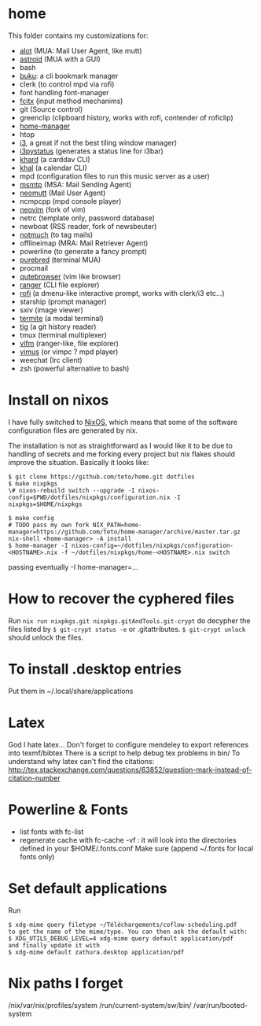 home
====

This folder contains my customizations for:
* [alot](https://github.com/pazz/alot) (MUA: Mail User Agent, like mutt)
* [astroid](https://github.com/astroidmail/astroid) (MUA with a GUI)
* bash
* [buku](https://github.com/jarun/Buku): a cli bookmark manager
* clerk (to control mpd via rofi)
* font handling font-manager
* [fcitx]() (input method mechanims)
* git (Source control)
* greenclip (clipboard history, works with rofi, contender of roficlip)
* [home-manager](https://github.com/rycee/home-manager/)
* htop
* [i3](www.i3wm.org), a great if not the best tiling window manager)
* [i3pystatus](https://github.com/) (generates a status line for i3bar)
* [khard](https://github.com/pimutils/khard) (a carddav CLI)
* [khal](https://github.com/pimutils/khal) (a calendar CLI)
* mpd (configuration files to run this music server as a user)
* [msmtp](https://marlam.de/msmtp/news) (MSA: Mail Sending Agent)
* [neomutt](https://neomutt.org) (Mail User Agent)
* ncmpcpp (mpd console player)
* [neovim](https://github.com/neovim/neovim) (fork of vim)
* netrc (template only, password database)
* newboat (RSS reader, fork of newsbeuter)
* [notmuch](www.notmuch.org) (to tag mails)
* offlineimap (MRA: Mail Retriever Agent)
* powerline (to generate a fancy prompt)
* [purebred](https://github.com/purebred-mua/purebred) (terminal MUA)
* procmail
* [qutebrowser](www.qutebrowser.org) (vim like browser)
* [ranger](https://github.com/ranger/ranger) (CLI file explorer)
* [rofi](https://github.com/DaveDavenport/rofi) (a dmenu-like interactive prompt, works with clerk/i3 etc...)
* starship (prompt manager)
* sxiv (image viewer)
* [termite](https://github.com/thestinger/termite) (a modal terminal)
* [tig](https://github.com/jonas/tig) (a git history reader)
* tmux (terminal multiplexer)
* [vifm](https://vifm.info/) (ranger-like, file explorer)
* [vimus](https://github.com/vimus/vimus) (or vimpc ? mpd player)
* weechat (Irc client)
* zsh (powerful alternative to bash)

# Install on nixos
I have fully switched to [NixOS](www.nixos.org), which means that some of the
software configuration files are generated by nix.

The installation is not as straightforward as I would like it to be due to
handling of secrets and me forking every project but nix flakes should improve
the situation.
Basically it looks like:
```
$ git clone https://github.com/teto/home.git dotfiles
$ make nixpkgs
\# nixos-rebuild switch --upgrade -I nixos-config=$PWD/dotfiles/nixpkgs/configuration.nix -I nixpkgs=$HOME/nixpkgs

$ make config
# TODO pass my own fork NIX_PATH=home-manager=https://github.com/teto/home-manager/archive/master.tar.gz nix-shell <home-manager> -A install
$ home-manager -I nixos-config=~/dotfiles/nixpkgs/configuration-<HOSTNAME>.nix -f ~/dotfiles/nixpkgs/home-<HOSTNAME>.nix switch
```
passing eventually -I home-manager=...



# How to recover the cyphered files

Run `nix run nixpkgs.git nixpkgs.gitAndTools.git-crypt` do decypher the files
listed by `$ git-crypt status -e` or .gitattributes.
`$ git-crypt unlock` should unlock the files.


To install .desktop entries
====
Put them in
~/.local/share/applications


Latex
====
God I hate latex...
Don't forget to configure mendeley to export references into texmf/bibtex
There is a script to help debug tex problems in bin/
To understand why latex can't find the citations:
http://tex.stackexchange.com/questions/63852/question-mark-instead-of-citation-number


Powerline & Fonts
====

* list fonts with fc-list
* regenerate cache with fc-cache -vf : it will look into the directories defined in your $HOME/.fonts.conf
Make sure (append ~/.fonts for local fonts only)

Set default applications
====
Run
```
$ xdg-mime query filetype ~/Téléchargements/coflow-scheduling.pdf
to get the name of the mime/type. You can then ask the default with:
$ XDG_UTILS_DEBUG_LEVEL=4 xdg-mime query default application/pdf
and finally update it with
$ xdg-mime default zathura.desktop application/pdf
```

Nix paths I forget
===
/nix/var/nix/profiles/system
/run/current-system/sw/bin/
/var/run/booted-system
